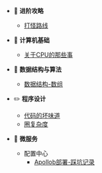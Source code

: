 - :bowling: **进阶攻略**
    - [打怪路线](进阶路线/打怪路线.md)

- :art: **计算机基础**
    - [关于CPU的那些事](计算机基础/关于CPU的那些事.md)

- :dart: **数据结构与算法**
    - [数据结构-数组](数据结构与算法/数据结构-数组.md)

- :pencil2: **程序设计**
    - [代码的坏味道](程序设计/代码的坏味道.md)
    - [圈复杂度](程序设计/圈复杂度.md)

- :palm_tree: **微服务**
    - 配置中心
        - [Apollob部署-踩坑记录](微服务/配置中心/apollo-踩坑记录.md)